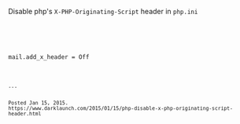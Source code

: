 Disable php's `X-PHP-Originating-Script` header in <code>php.ini
```

```
mail.add_x_header = Off
```

---


Posted Jan 15, 2015.
https://www.darklaunch.com/2015/01/15/php-disable-x-php-originating-script-header.html